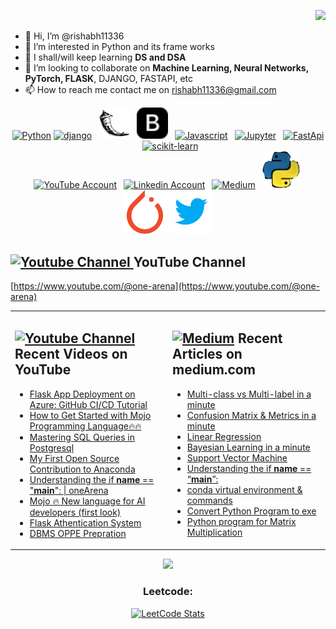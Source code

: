 <p align="right">
<img src="https://komarev.com/ghpvc/?username=rishabh11336&color=0052f7&label=PROFILE+VIEWS"/>
</p>

- 👋 Hi, I’m @rishabh11336
- 👀 I’m interested in Python and its frame works
- 🌱 I shall/will keep learning **DS and DSA**
- 💞️ I’m looking to collaborate on **Machine Learning, Neural Networks, PyTorch, FLASK**, DJANGO, FASTAPI, etc
- 📫 How to reach me contact me on rishabh11336@gmail.com

<div align=center>
<a href="https://www.python.org/"><img src="https://s3.dualstack.us-east-2.amazonaws.com/pythondotorg-assets/media/files/python-logo-only.svg" title="Python" alt="Python" width="50"/></a> 
<a href="https://www.djangoproject.com/"><img src="https://static.djangoproject.com/img/logos/django-logo-positive.svg" alt="django" width="120"/></a> 
&ensp;<a href="https://flask.palletsprojects.com/en/2.3.x/"><img src="flask-svgrepo-com.svg" title="Flask" alt="Flask" width="50"/></a> 
&ensp;<a href="https://getbootstrap.com/"><img src="bootstrap-fill.svg" title="Bootstrap" alt="Bootstrap" width="50"/></a> 
&ensp;<a href="https://www.javascript.com/"><img src="https://cdn.cdnlogo.com/logos/j/69/javascript.svg" title="Javascript" alt="Javascript" width="40"/></a> 
&ensp;<a href="https://jupyter.org/"><img src="https://jupyter.org/assets/logos/rectanglelogo-greytext-orangebody-greymoons.svg" title="Jupyter" alt="Jupyter" width="180"/></a> 
&ensp;<a href="https://fastapi.tiangolo.com/"><img src="https://cdn.worldvectorlogo.com/logos/fastapi-1.svg" title="FastApi" alt="FastApi" width="50"/></a> 
&ensp;<a href="https://scikit-learn.org/stable/"><img src="https://scikit-learn.org/stable/_static/scikit-learn-logo-small.png" title="scikit-learn" alt="scikit-learn" width="120"/></a> <br>
&ensp;<a href="https://www.youtube.com/@one-arena"><img src="https://www.cdnlogo.com/logos/y/92/youtube.svg" title="YouTube" alt="YouTube Account" width="150"/></a>
&ensp;<a href="https://www.linkedin.com/in/rishabh11336/"><img src="https://cdn.worldvectorlogo.com/logos/linkedin-icon-2.svg" title="Linkedin" alt="Linkedin Account" width="60"/></a> 
&ensp;<a href="https://medium.com/@asusrishabh"><img src="https://cdn-static-1.medium.com/_/fp/icons/Medium-Avatar-500x500.svg" title="Medium" alt="Medium" width="60"/></a> 
&ensp;<a href="https://www.onearena.co.in/"><img src="Screenshot 2022-08-19 042754.png" title="oneArena" alt="oneArena" width="60"/></a>
&ensp;<a href="https://pytorch.org/"><img src="pytorch-icon.svg" title="Twitter" alt="twitter" width="70"/></a>
<a href="https://twitter.com/rishabh11336"><img src="icons8-twitter-240.svg" title="Twitter" alt="twitter" width="70"/></a>
</div>

## <a href="[https://www.youtube.com/@one-arena](https://www.youtube.com/@one-arena)"><img src="https://www.cdnlogo.com/logos/y/92/youtube.svg" title="YouTube ChannelDocker" alt="Youtube Channel" width="100"/> </a>   YouTube Channel

[https://www.youtube.com/@one-arena](https://www.youtube.com/@one-arena)
 


 
 <table><tr><td valign="top" width="50%">

## <a href="https://www.youtube.com/@one-arena"><img src="https://www.cdnlogo.com/logos/y/92/youtube.svg" title="YouTube ChannelDocker" alt="Youtube Channel" width="80"/> </a>   Recent Videos on YouTube      
 
<!-- YOUTUBE-VIDEOS-LIST:START -->
- [Flask App Deployment on Azure: GitHub CI/CD Tutorial](https://youtu.be/dXZMbF07hDE?si=1fBaWrX_sg9yNtYW)
- [How to Get Started with Mojo Programming Language🔥🔥](https://youtu.be/5y54FtbLMU8)
- [Mastering SQL Queries in Postgresql](https://youtu.be/_cBWseETBhw)
- [My First Open Source Contribution to Anaconda](https://youtu.be/y7VSdPXVC8o)
- [Understanding the if __name__ == "__main__": | oneArena](https://youtu.be/YjgWcqUVUuI)
- [Mojo 🔥 New language for AI developers (first look)](https://youtu.be/P4vL1HKIcKY)
- [Flask Athentication System](https://www.youtube.com/playlist?list=PLOWpNXd4d3vTlhmOJw0lsfawIXeyj8Sxb)
- [DBMS OPPE Prepration](https://www.youtube.com/playlist?list=PLOWpNXd4d3vQETIZYvCZxTdewFYCo5b47)
<!-- YOUTUBE-VIDEOS-LIST:END --> 
 
</td><td valign="top" width="50%">

## <a href="https://medium.com/@asusrishabh"><img src="https://cdn-static-1.medium.com/_/fp/icons/Medium-Avatar-500x500.svg" title="Medium" alt="Medium" width="25"/></a>   Recent Articles on medium.com     
 <!-- DEVTO-BLOG-LIST:START -->
- [Multi-class vs Multi-label in a minute](https://medium.com/@asusrishabh/multiclass-vs-multilabel-classification-in-a-minute-261b6e320061)
- [Confusion Matrix & Metrics in a minute](https://medium.com/@asusrishabh/confusion-matrix-metrics-in-a-minute-e1596872e90b)
- [Linear Regression](https://medium.com/@asusrishabh/linear-regression-in-a-minute-c298faf54238)
- [Bayesian Learning in a minute](https://medium.com/@asusrishabh/bayesian-learning-in-a-minute-c93189e8993e)
- [Support Vector Machine](https://medium.com/@asusrishabh/support-vector-machine-svm-736fb20b239b)
- [Understanding the if __name__ == “__main__”:](https://medium.com/@asusrishabh/understanding-the-if-name-main-15538fd9df66)
- [conda virtual environment & commands](https://medium.com/@asusrishabh/conda-virtual-environment-commands-9877b4730220)
- [Convert Python Program to exe](https://medium.com/@asusrishabh/convert-python-program-to-exe-c773345716df)
- [Python program for Matrix Multiplication](https://medium.com/@asusrishabh/python-program-for-matrix-multiplication-5c1de08bb105)
<!-- DEVTO-BLOG-LIST:END -->

</td></tr></table>

<!-- Github Statistics  -->
<div align="center">
    <img src="https://github-readme-stats.vercel.app/api?username=rishabh11336&hide_title=true&theme=highcontrast&icon_color=407BFF&show_icons=1&border=FFFFFF&title_color=407BFF" /><br />
    <h3>Leetcode: </h3>
    <a href="https://leetcode.com/u/21f1002538/"><img src="https://leetcode.card.workers.dev/21f1002538?theme=auto&font=baloo&extension=null" alt="LeetCode Stats"></a>
</div>  

<!---
rishabh11336/rishabh11336 is a ✨ special ✨ repository because its `README.md` (this file) appears on your GitHub profile.
You can click the Preview link to take a look at your changes.
--->
